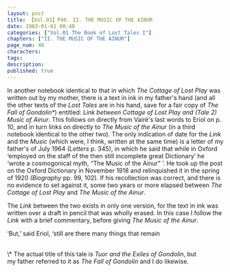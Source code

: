 ```yaml
---
layout: post
title: 【Vol.01】P40. II. THE MUSIC OF THE AINUR
date: 1983-01-01 00:40
categories: ["Vol.01 The Book of Lost Tales I"]
chapters: ["II. THE MUSIC OF THE AINUR"]
page_num: 40
characters: 
tags: 
description: 
published: true
---
```


In another notebook identical to that in which <I>The Cottage of Lost Play</I> was written out by my mother, there is a text in ink in my father's hand (and all the other texts of the <I>Lost Tales</I> are in his hand, save for a fair copy of <I>The Fall of Gondolin\*</I>) entitled: <I>Link between Cottage of Lost Play and (Tale 2) Music of Ainur</I>. This follows on directly from Vairë's last words to Eriol on p. 10, and in turn links on directly to <I>The Music of the Ainur</I> (in a third notebook identical to the other two). The only indication of date for the <I>Link</I> and the <I>Music</I> (which were, I think, written at the same time) is a letter of my father's of July 1964 <I>(Letters</I> p. 345), in which he said that while in Oxford ‘employed on the staff of the then still incomplete great Dictionary’ he ‘wrote a cosmogonical myth, “The Music of the Ainur” ’. He took up the post on the Oxford Dictionary in November 1918 and relinquished it in the spring of 1920 <I>(Biography</I> pp. 99, 102). If his recollection was correct, and there is no evidence to set against it, some two years or more elapsed between <I>The Cottage of Lost Play</I> and <I>The Music of the Ainur</I>.

The <I>Link</I> between the two exists in only one version, for the text in ink was written over a draft in pencil that was wholly erased. In this case I follow the <I>Link</I> with a brief commentary, before giving <I>The Music of the Ainur</I>.

‘But,’ said Eriol, ‘still are there many things that remain

<BR>
\* The actual title of this tale is <I>Tuor and the Exiles of Gondolin</I>, but<BR>my father referred to it as <I>The Fall of Gondolin</I> and I do likewise.

